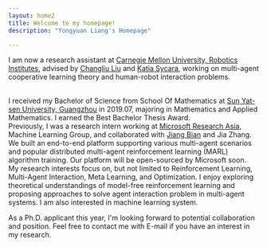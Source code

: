 ```yaml
---
layout: home2
title: Welcome to my homepage!
description: "Yongyuan Liang's Homepage"

---
```


I am now a research assistant at <a href="https://www.ri.cmu.edu/" target="_blank">Carnegie Mellon University, Robotics Institutes</a>, advised by <a href="https://www.ri.cmu.edu/ri-faculty/changliu-liu/" target="_blank">Changliu Liu</a> and <a href="https://www.ri.cmu.edu/ri-faculty/katia-sycara/" target="_blank">Katia Sycara</a>, working on multi-agent cooperative learning theory and human-robot interaction problems.

<br />
I received my Bachelor of Science from School Of Mathematics at <a href="http://www.sysu.edu.cn/2012/en/index.htm" target="_blank">Sun Yat-sen University, Guangzhou</a> in 2019.07, majoring in Mathematics and Applied Mathematics. I earned the Best Bachelor Thesis Award.

<br />
Previously, I was a research intern working at <a href="https://www.microsoft.com/en-us/research/lab/microsoft-research-asia/" target="_blank">Microsoft Research Asia</a>, Machine Learning Group, and collaborated with <a href="https://sites.google.com/site/jiangbianhome/" target="_blank">Jiang Bian</a> and Jia Zhang. We built an end-to-end platform supporting various multi-agent scenarios and popular distributed multi-agent reinforcement learning (MARL) algorithm training. Our platform will be open-sourced by Microsoft soon.

<br />
My research interests focus on, but not limited to Reinforcement Learning, Multi-Agent Interaction, Meta Learning, and Optimization. I enjoy exploring theoretical understandings of model-free reinforcement learning and proposing approaches to solve agent interaction problem in multi-agent systems. I am also interested in machine learning system.

<br />

As a Ph.D. applicant this year, I'm looking forward to potential collaboration and position. Feel free to contact me with E-mail if you have an interest in my research.